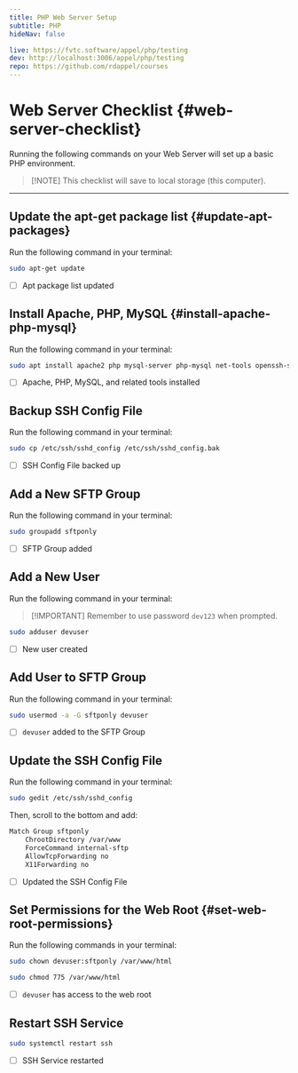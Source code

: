 ```yaml
---
title: PHP Web Server Setup
subtitle: PHP
hideNav: false

live: https://fvtc.software/appel/php/testing
dev: http://localhost:3006/appel/php/testing
repo: https://github.com/rdappel/courses
---
```


# Web Server Checklist {#web-server-checklist}

Running the following commands on your Web Server will set up a basic PHP environment. 

> [!NOTE] This checklist will save to local storage (this computer).

---

## Update the apt-get package list {#update-apt-packages}

Run the following command in your terminal:

```bash
sudo apt-get update
```

<div class="checklist localstore">

- [ ] Apt package list updated

</div>


## Install Apache, PHP, MySQL {#install-apache-php-mysql}

Run the following command in your terminal:

```bash
sudo apt install apache2 php mysql-server php-mysql net-tools openssh-server
```

<div class="checklist localstore">

- [ ] Apache, PHP, MySQL, and related tools installed

</div>


## Backup SSH Config File

Run the following command in your terminal:

```bash
sudo cp /etc/ssh/sshd_config /etc/ssh/sshd_config.bak
```

<div class="checklist localstore">

- [ ] SSH Config File backed up

</div>


## Add a New SFTP Group

Run the following command in your terminal:

```bash
sudo groupadd sftponly
```

<div class="checklist localstore">

- [ ] SFTP Group added

</div>


## Add a New User

Run the following command in your terminal:

> [!IMPORTANT] Remember to use password `dev123` when prompted.

```bash
sudo adduser devuser
```

<div class="checklist localstore">

- [ ] New user created

</div>


## Add User to SFTP Group

Run the following command in your terminal:

```bash
sudo usermod -a -G sftponly devuser
```

<div class="checklist localstore">

- [ ] `devuser` added to the SFTP Group

</div>


## Update the SSH Config File

Run the following command in your terminal:

```bash
sudo gedit /etc/ssh/sshd_config
```

Then, scroll to the bottom and add:

```bash
Match Group sftponly
    ChrootDirectory /var/www
    ForceCommand internal-sftp
    AllowTcpForwarding no
    X11Forwarding no
```

<div class="checklist localstore">

- [ ] Updated the SSH Config File

</div>


## Set Permissions for the Web Root {#set-web-root-permissions}

Run the following commands in your terminal:

```bash
sudo chown devuser:sftponly /var/www/html
```

```bash
sudo chmod 775 /var/www/html
```

<div class="checklist localstore">

- [ ] `devuser` has access to the web root

</div>


## Restart SSH Service

```bash
sudo systemctl restart ssh
```

<div class="checklist localstore">

- [ ] SSH Service restarted

</div>